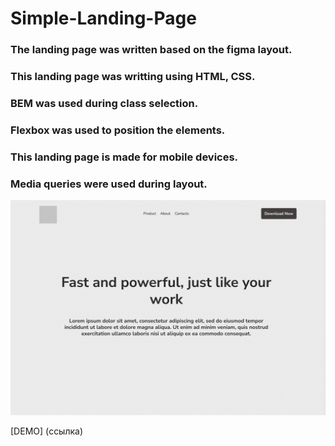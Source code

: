 # Simple-Landing-Page

### The landing page was written based on the figma layout.
### This landing page was writting using HTML, CSS. 
### BEM was used during class selection.
### Flexbox was used to position the elements.
### This landing page is made for mobile devices.
### Media queries were used during layout.

<img src="preview.png">

[DEMO] (ссылка)
